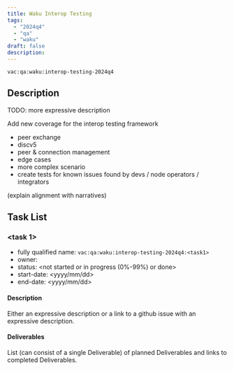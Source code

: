 ```yaml
---
title: Waku Interop Testing
tags:
  - "2024q4"
  - "qa"
  - "waku"
draft: false
description:
---
```


`vac:qa:waku:interop-testing-2024q4`

## Description

TODO: more expressive description

Add new coverage for the interop testing framework


* peer exchange
* discv5
* peer & connection management
* edge cases
* more complex scenario
* create tests for known issues found by devs / node operators / integrators

(explain alignment with narratives)

## Task List

### <task 1>

* fully qualified name: `vac:qa:waku:interop-testing-2024q4:<task1>`
* owner: 
* status: <not started or in progress (0%-99%) or done>
* start-date: <yyyy/mm/dd>
* end-date: <yyyy/mm/dd>

#### Description

Either an expressive description or a link to a github issue with an expressive description.

#### Deliverables

List (can consist of a single Deliverable) of planned Deliverables and links to completed Deliverables.



